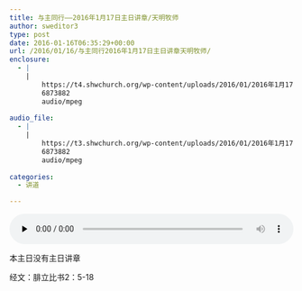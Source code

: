 ```yaml
---
title: 与主同行——2016年1月17日主日讲章/天明牧师
author: sweditor3
type: post
date: 2016-01-16T06:35:29+00:00
url: /2016/01/16/与主同行2016年1月17日主日讲章天明牧师/
enclosure:
  - |
    |
        https://t4.shwchurch.org/wp-content/uploads/2016/01/2016年1月17日讲道录音.mp3
        6873882
        audio/mpeg
        
audio_file:
  - |
    |
        https://t3.shwchurch.org/wp-content/uploads/2016/01/2016年1月17日讲道录音.mp3
        6873882
        audio/mpeg
        
categories:
  - 讲道

---
```

<audio class="wp-audio-shortcode" id="audio-13380-440" preload="none" style="width: 100%;" controls="controls"><source type="audio/mpeg" src="http://t5.shwchurch.org/wp-content/uploads/2016/01/2016年1月17日讲道录音.mp3?_=440" /><http://t5.shwchurch.org/wp-content/uploads/2016/01/2016年1月17日讲道录音.mp3></audio> 

本主日没有主日讲章 

经文：腓立比书2：5-18 

&nbsp; 

&nbsp; 

&nbsp; 

&nbsp;